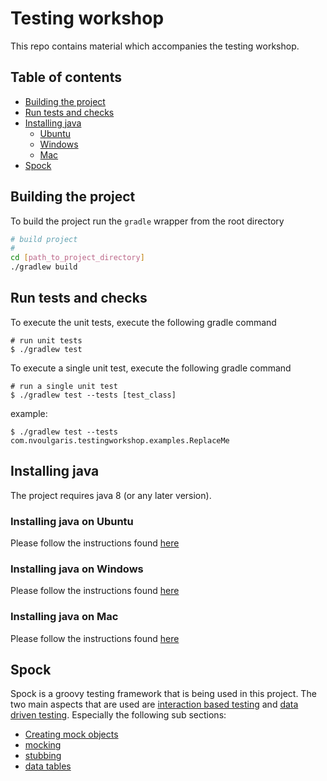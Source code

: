 # Testing workshop

This repo contains material which accompanies the testing workshop.

## Table of contents

- [Building the project](#building-the-project)
- [Run tests and checks](#run-tests-and-checks)
- [Installing java](#installing-java)
  - [Ubuntu](#installing-java-on-ubuntu)
  - [Windows](#installing-java-on-windows)
  - [Mac](#installing-java-on-mac)
- [Spock](#spock)

## Building the project

To build the project run the `gradle` wrapper from the root directory

```bash
# build project
#
cd [path_to_project_directory]
./gradlew build
```

## Run tests and checks

To execute the unit tests, execute the following gradle command

```
# run unit tests
$ ./gradlew test
```

To execute a single unit test, execute the following gradle command
   
```
# run a single unit test
$ ./gradlew test --tests [test_class]
```

example:

```
$ ./gradlew test --tests com.nvoulgaris.testingworkshop.examples.ReplaceMe
```

## Installing java

The project requires java 8 (or any later version).

### Installing java on Ubuntu

Please follow the instructions found [here](https://linuxize.com/post/install-java-on-ubuntu-18-04/)

### Installing java on Windows

Please follow the instructions found [here](https://www.java.com/en/download/help/windows_manual_download.xml)

### Installing java on Mac

Please follow the instructions found [here](https://java.tutorials24x7.com/blog/how-to-install-java-8-on-mac)

## Spock

Spock is a groovy testing framework that is being used in this project.
The two main aspects that are used are [interaction based testing](http://spockframework.org/spock/docs/1.3/interaction_based_testing.html) and [data driven testing](http://spockframework.org/spock/docs/1.3/data_driven_testing.html). Especially the following sub sections:

 * [Creating mock objects](http://spockframework.org/spock/docs/1.3/interaction_based_testing.html#_creating_mock_objects)
 * [mocking](http://spockframework.org/spock/docs/1.3/interaction_based_testing.html#_mocking)
 * [stubbing](http://spockframework.org/spock/docs/1.3/interaction_based_testing.html#_stubbing)
 * [data tables](http://spockframework.org/spock/docs/1.3/data_driven_testing.html#data-tables)
